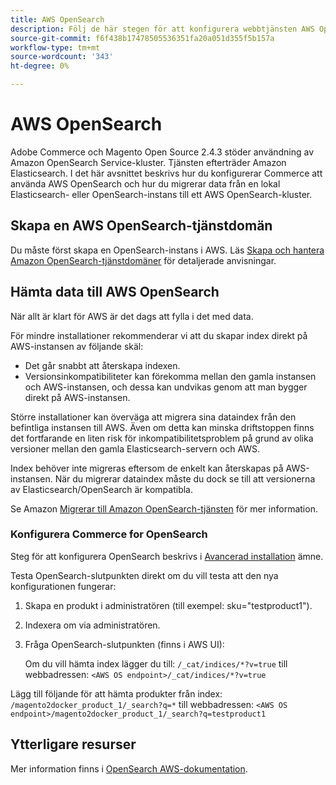 ```yaml
---
title: AWS OpenSearch
description: Följ de här stegen för att konfigurera webbtjänsten AWS OpenSearch för lokala installationer av Adobe Commerce och Magento Open Source.
source-git-commit: f6f438b17478505536351fa20a051d355f5b157a
workflow-type: tm+mt
source-wordcount: '343'
ht-degree: 0%

---
```



# AWS OpenSearch

Adobe Commerce och Magento Open Source 2.4.3 stöder användning av Amazon OpenSearch Service-kluster. Tjänsten efterträder Amazon Elasticsearch. I det här avsnittet beskrivs hur du konfigurerar Commerce att använda AWS OpenSearch och hur du migrerar data från en lokal Elasticsearch- eller OpenSearch-instans till ett AWS OpenSearch-kluster.

## Skapa en AWS OpenSearch-tjänstdomän

Du måste först skapa en OpenSearch-instans i AWS.
Läs [Skapa och hantera Amazon OpenSearch-tjänstdomäner](https://docs.aws.amazon.com/opensearch-service/latest/developerguide/createupdatedomains.html) för detaljerade anvisningar.

## Hämta data till AWS OpenSearch

När allt är klart för AWS är det dags att fylla i det med data.

För mindre installationer rekommenderar vi att du skapar index direkt på AWS-instansen av följande skäl:

* Det går snabbt att återskapa indexen.
* Versionsinkompatibiliteter kan förekomma mellan den gamla instansen och AWS-instansen, och dessa kan undvikas genom att man bygger direkt på AWS-instansen.

Större installationer kan överväga att migrera sina dataindex från den befintliga instansen till AWS. Även om detta kan minska driftstoppen finns det fortfarande en liten risk för inkompatibilitetsproblem på grund av olika versioner mellan den gamla Elasticsearch-servern och AWS.

Index behöver inte migreras eftersom de enkelt kan återskapas på AWS-instansen.
När du migrerar dataindex måste du dock se till att versionerna av Elasticsearch/OpenSearch är kompatibla.

Se Amazon [Migrerar till Amazon OpenSearch-tjänsten](https://docs.aws.amazon.com/opensearch-service/latest/developerguide/migration.html) för mer information.

### Konfigurera Commerce for OpenSearch

Steg för att konfigurera OpenSearch beskrivs i [Avancerad installation](../../advanced.md) ämne.

Testa OpenSearch-slutpunkten direkt om du vill testa att den nya konfigurationen fungerar:

1. Skapa en produkt i administratören (till exempel: sku=&quot;testproduct1&quot;).
1. Indexera om via administratören.
1. Fråga OpenSearch-slutpunkten (finns i AWS UI):

   Om du vill hämta index lägger du till: `/_cat/indices/*?v=true` till webbadressen:
   `<AWS OS endpoint>/_cat/indices/*?v=true`

Lägg till följande för att hämta produkter från index: `/magento2docker_product_1/_search?q=*` till webbadressen:
`<AWS OS endpoint>/magento2docker_product_1/_search?q=testproduct1`

## Ytterligare resurser

Mer information finns i [OpenSearch AWS-dokumentation](https://docs.aws.amazon.com/opensearch-service/index.html).
